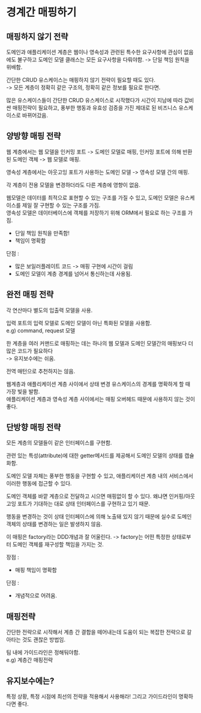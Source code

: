 경계간 매핑하기
==

매핑하지 않기 전략
--
도메인과 애플리케이션 계층은 웹이나 영속성과 관련된 특수한 요구사항에 관심이 없음에도 불구하고 도메인 모델 클래스는 모든 요구사항을 다뤄야함.
-> 단일 책임 원칙을 위배함.

간단한 CRUD 유스케이스는 매핑하지 않기 전략이 필요할 때도 있다.<br>
-> 모든 계층이 정확히 같은 구조의, 정확히 같은 정보를 필요로 한다면.

많은 유스케이스들이 간단한 CRUD 유스케이스로 시작했다가 시간이 지남에 따라 값비싼 매핑전략이 필요하고, 풍부한 행동과 유효성 검증을 가진 제대로 된 
비즈니스 유스케이스로 바뀌어갔음.

양방향 매핑 전략
--
웹 계층에서는 웹 모델을 인커밍 포트 -> 도메인 모델로 매핑, 인커밍 포트에 의해 반환된 도메인 객체 -> 웹 모델로 매핑.

영속성 계층에서는 아웃고잉 포트가 사용하는 도메인 모델 -> 영속성 모델 간의 매핑.

각 계층이 전용 모델을 변경하더라도 다른 계층에 영향이 없음.

웹모델은 데이터를 최적으로 표현할 수 있는 구조를 가질 수 있고, 도메인 모델은 유스케이스를 제일 잘 구현할 수 있는 구조를 가짐.<br>
영속성 모델은 데이터베이스에 객체를 저장하기 위해 ORM에서 필요로 하는 구조를 가짐.

- 단일 책임 원칙을 만족함!
- 책임이 명확함

단점 : <br>
- 많은 보일러플레이트 코드 -> 매핑 구현에 시간이 걸림
- 도메인 모델이 계층 경계를 넘어서 통신하는데 사용됨. 

완전 매핑 전략
--
각 연산마다 별도의 입출력 모델을 사용.

입력 포트의 입력 모델로 도메인 모델이 아닌 특화된 모델을 사용함.<br>
e.g) command, request 모델

한 계층을 여러 커맨드로 매핑하는 데는 하나의 웹 모델과 도메인 모델간의 매핑보다 더 많은 코드가 필요하다<br>
-> 유지보수에는 쉬움.

전역 매턴으로 추천하지는 않음. 

웹계층과 애플리케이션 계층 사이에서 상태 변경 유스케이스의 경계를 명확하게 할 때 가장 빛을 발함.<br>
애플리케이션 계층과 영속성 계층 사이에서는 매핑 오버헤드 때문에 사용하지 않는 것이 좋다. 

단방향 매핑 전략
--
모든 계층의 모델들이 같은 인터페이스를 구현함. 

관련 있는 특성(attribute)에 대한 getter메서드를 제공해서 도메인 모델의 상태를 캡슐화함.

도메인 모델 자체는 풍부한 행동을 구현할 수 있고, 애플리케이션 계층 내의 서비스에서 이러한 행동에 접근할 수 있다. 

도메인 객체를 바깥 계층으로 전달하고 시으면 매핑없이 할 수 있다. 왜냐면 인커핑/아웃고잉 포트가 기대하는 대로 상태 인터페이스를 구현하고 있기 때문.

행동을 변경하는 것이 상태 인터페이스에 의해 노출돼 있지 않기 때문에 실수로 도메인 객체의 상태를 변경하는 일은 발생하지 않음.

이 매핑은 factory라는 DDD개념과 잘 어울린다. -> factory는 어떤 특정한 상태로부터 도메인 객체를 재구성할 책임을 가지는 것. 

장점 :<br>
- 매핑 책임이 명확함 

단점 : <br>
- 개념적으로 어려움.

매핑전략 
--
간단한 전략으로 시작해서 계층 간 결합을 떼어내는데 도움이 되는 복잡한 전략으로 갈아타는 것도 괜찮은 방법임.

팀 내에 가이드라인은 정해둬야함.<br>
e.g) 계층간 매핑전략

유지보수에는?
--
특정 상황, 특정 시점에 최선의 전략을 적용해서 사용해라! 그리고 가이드라인이 명확하다면 좋다.

